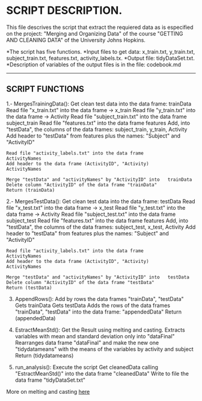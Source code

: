 

# SCRIPT DESCRIPTION.

This file descrives the script that extract the requiered data as is especified on the project: "Merging and Organizing Data" of the course "GETTING AND CLEANING DATA" of the University Johns Hopkins.

*The script has five functions. 
*Input files to get data: x_train.txt, y_train.txt, subject_train.txt, features.txt, activity_labels.tx.
*Output file: tidyDataSet.txt.
*Description of variables of the output files is in the file: codebook.md 

----
## SCRIPT FUNCTIONS

1.- MergesTrainingData(): Get clean test data into the data frame: trainData
	Read file "x_train.txt" into the data frame ->				x_train
	Read file "y_train.txt" into the data frame -> 				Activity
	Read file "subject_train.txt" into the data frame 			subject_train
	Read file "features.txt" into the data frame				features
	Add, into "testData", the columns of the data frames: 		subject_train, y_train, Activity
	Add header to "testData" from features plus the names:		"Subject" and "ActivityID"
	
	Read file "activity_labels.txt" into the data frame			ActivityNames
	Add header to the data frame (ActivityID", "Activity)		ActivityNames
	
	Merge "testData" and "activityNames" by "ActivityID" into	trainData
    Delete column "ActivityID" of the data frame "trainData"
    Return (trainData)
	
2.- MergesTestData(): Get clean test data into the data frame: 	testData
	Read file "x_test.txt" into the data frame ->				x_test
	Read file "y_test.txt" into the data frame -> 				Activity
	Read file "subject_test.txt" into the data frame 			subject_test
	Read file "features.txt" into the data frame				features
	Add, into "testData", the columns of the data frames: 		subject_test, x_test, Activity
	Add header to "testData" from features plus the names:		"Subject" and "ActivityID"
	
	Read file "activity_labels.txt" into the data frame			ActivityNames
	Add header to the data frame (ActivityID", "Activity)		ActivityNames
	
	Merge "testData" and "activityNames" by "ActivityID" into	testData
    Delete column "ActivityID" of the data frame "testData"
    Return (testData)
	
	
3. AppendRows(): Add by rows the data frames "trainData", "testData"
	Gets trainData
	Gets testData
	Adds the rows of the data frames "trainData", "testData" into the data frame:	"appendedData"
    Return (appendedData)
	
	
4. EstractMeanStd(): Get the Result using melting and casting.
    Extracts variables with mean and standard deviation only into 	"dataFinal"
    Rearranges data frame "dataFinal" and make the new one "tidydatameans" with the means of the variables by activity and subject
    Return (tidydatameans)

5. run_analysis(): Execute the script
	Get cleanedData calling "EstractMeanStd()" into the data frame "cleanedData"
	Write to file the data frame "tidyDataSet.txt"


More on melting and casting [here](http://tgmstat.wordpress.com/2013/10/31/reshape-and-aggregate-data-with-the-r-package-reshape2/)
